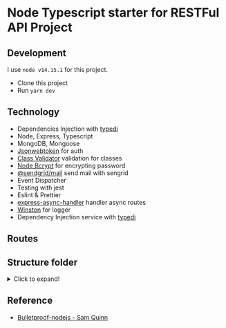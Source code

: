 # Node Typescript starter for RESTFul API Project

## Development

I use `node v14.15.1` for this project.
- Clone this project
- Run `yarn dev`


## Technology
- Dependencies Injection with [typedi](https://github.com/typestack/typedi#readme)
- Node, Express, Typescript
- MongoDB, Mongoose
- [Jsonwebtoken](https://github.com/auth0/node-jsonwebtoken) for auth
- [Class Validator](https://github.com/typestack/class-validator) validation for classes
- [Node Bcrypt](https://github.com/kelektiv/node.bcrypt.js) for encrypting password
- [@sendgrid/mail](https://github.com/sendgrid/sendgrid-nodejs/tree/main/packages/mail) send mail with sengrid
- Event Dispatcher
- Testing with jest
- Eslint & Prettier
- [express-async-handler](https://github.com/Abazhenov/express-async-handler#readme) handler async routes
- [Winston](https://github.com/winstonjs/winston#readme) for logger
- Dependency Injection service with [typedi](https://github.com/typestack/typedi)

## Routes

## Structure folder

<details>
  <summary>Click to expand!</summary>
  
  ```
  ├── LICENSE
  ├── logs
  │   ├── all.log
  │   └── error.log
  ├── nodemon.json
  ├── package.json
  ├── package-lock.json
  ├── Procfile
  ├── README.md
  ├── src
  │   ├── config
  │   │   └── index.ts
  │   ├── decorators
  │   │   └── eventDispatcher.ts
  │   ├── global.d.ts
  │   ├── loaders
  │   │   ├── dependencyInjector.ts
  │   │   ├── events.ts
  │   │   ├── express.ts
  │   │   ├── index.ts
  │   │   └── mongoose.ts
  │   ├── middleware
  │   │   ├── checkIdMongo.ts
  │   │   ├── errorRequest.ts
  │   │   ├── index.ts
  │   │   ├── notFound.ts
  │   │   ├── requestLogger.ts
  │   │   ├── userAuth.ts
  │   │   └── validation.ts
  │   ├── models
  │   │   └── users.ts
  │   ├── routes
  │   │   ├── api
  │   │   │   └── user.ts
  │   │   └── index.ts
  │   ├── server.ts
  │   ├── services
  │   │   ├── mailer.ts
  │   │   └── userService.ts
  │   ├── subscribers
  │   │   ├── event.ts
  │   │   └── user.ts
  │   ├── types
  │   │   ├── appRo.ts
  │   │   ├── dependencyInjectors.ts
  │   │   ├── express.ts
  │   │   └── user.ts
  │   └── utils
  │       └── logger.ts
  ├── test
  │   └── services
  ├── tsconfig.json
  ├── yarn-error.log
  └── yarn.lock
  ```
</details>



## Reference

- [Bulletproof-nodejs - Sam Quinn](https://github.com/santiq/bulletproof-nodejs)
